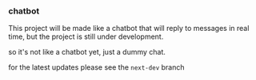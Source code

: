 ### chatbot
This project will be made like a chatbot that will reply to messages in real time, but the project is still under development.

so it's not like a chatbot yet, just a dummy chat.

for the latest updates please see the `next-dev` branch 
